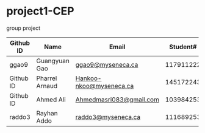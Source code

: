 # project1-CEP
group project

| Github ID | Name | Email | Student# |
| --- | --- | --- | --- |
| ggao9 | Guangyuan Gao | ggao9@myseneca.ca | 117911222 |
| Github ID | Pharrel Arnaud  | Hankoo-nkoo@myseneca.ca | 145172243 |
| Github ID |Ahmed Ali | Ahmedmasri083@gmail.com |103984253 |
| raddo3 | Rayhan Addo | raddo3@myseneca.ca | 111689253 |
